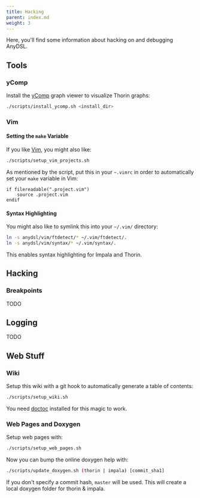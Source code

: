 ```yaml
---
title: Hacking
parent: index.md
weight: 3
---
```


Here, you'll find some information about hacking on and debugging AnyDSL.

## Tools

### yComp

Install the [yComp](http://pp.ipd.kit.edu/firm/yComp) graph viewer to visualize Thorin graphs:
```bash
./scripts/install_ycomp.sh <install_dir>
```
### Vim

#### Setting the ```make``` Variable

If you like [Vim](http://www.vim.org/), you might also like:
```bash
./scripts/setup_vim_projects.sh
```
As mentioned by the script, put this in your ```~.vimrc``` in order to automatically set your ```make``` variable in Vim:
```vimscript
if filereadable(".project.vim")
    source .project.vim
endif
```

#### Syntax Highlighting

You might also like to symlink this into your ```~/.vim/``` directory:
```bash
ln -s anydsl/vim/ftdetect/* ~/.vim/ftdetect/.
ln -s anydsl/vim/syntax/* ~/.vim/syntax/.
```
This enables syntax highlighting for Impala and Thorin.

## Hacking

### Breakpoints

TODO

## Logging

TODO

## Web Stuff

### Wiki

Setup this wiki with a git hook to automatically generate a table of contents:
```bash
./scripts/setup_wiki.sh
```
You need [doctoc](https://github.com/thlorenz/doctoc) installed for this magic to work.

### Web Pages and Doxygen

Setup web pages with:
```bash
./scripts/setup_web_pages.sh
```
Now you can bump the online doxygen help with:
```bash
./scripts/update_doxygen.sh (thorin | impala) [commit_sha1]
```
If you don't specify a commit hash, ```master``` will be used.
This will create a local doxygen folder for thorin & impala.

